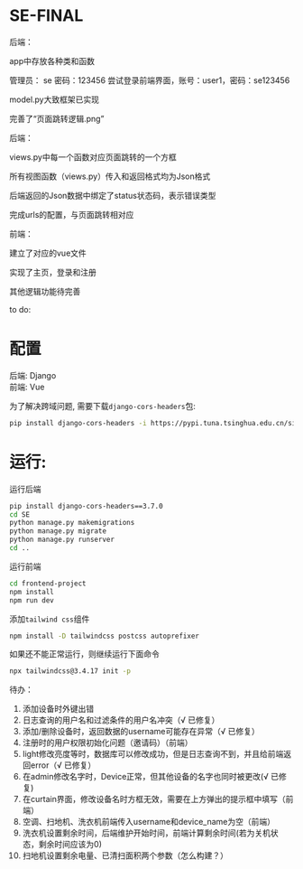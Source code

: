 # SE-FINAL
后端：

app中存放各种类和函数

管理员： se 密码：123456
尝试登录前端界面，账号：user1，密码：se123456

model.py大致框架已实现

完善了“页面跳转逻辑.png”

后端：

views.py中每一个函数对应页面跳转的一个方框

所有视图函数（views.py）传入和返回格式均为Json格式

后端返回的Json数据中绑定了status状态码，表示错误类型

完成urls的配置，与页面跳转相对应


前端：

建立了对应的vue文件

实现了主页，登录和注册

其他逻辑功能待完善

to do:

# 配置  
后端: Django  
前端: Vue  

为了解决跨域问题, 需要下载`django-cors-headers`包:  
```bash
pip install django-cors-headers -i https://pypi.tuna.tsinghua.edu.cn/simple
```

# 运行:  

运行后端  
```bash
pip install django-cors-headers==3.7.0
cd SE
python manage.py makemigrations
python manage.py migrate
python manage.py runserver
cd ..
```

运行前端  
```bash
cd frontend-project
npm install
npm run dev
```

添加`tailwind css`组件
```bash
npm install -D tailwindcss postcss autoprefixer
```
如果还不能正常运行，则继续运行下面命令
```bash
npx tailwindcss@3.4.17 init -p
```

待办：
1. 添加设备时外键出错
2. 日志查询的用户名和过滤条件的用户名冲突（√ 已修复）
3. 添加/删除设备时，返回数据的username可能存在异常（√ 已修复）
3. 注册时的用户权限初始化问题（邀请码）（前端）
4. light修改亮度等时，数据库可以修改成功，但是日志查询不到，并且给前端返回error（√ 已修复）
5. 在admin修改名字时，Device正常，但其他设备的名字也同时被更改(√ 已修复)
6. 在curtain界面，修改设备名时方框无效，需要在上方弹出的提示框中填写（前端）
7. 空调、扫地机、洗衣机前端传入username和device_name为空（前端）
8. 洗衣机设置剩余时间，后端维护开始时间，前端计算剩余时间(若为关机状态，剩余时间应该为0)
9. 扫地机设置剩余电量、已清扫面积两个参数（怎么构建？）